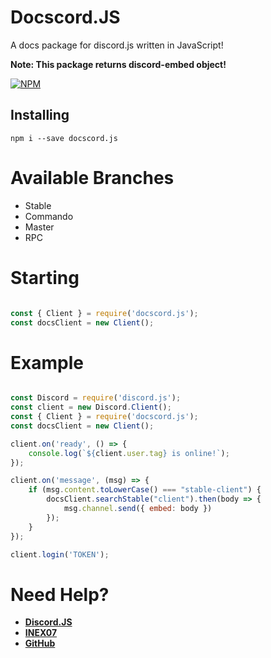 # Docscord.JS
A docs package for discord.js written in JavaScript!

**Note: This package returns discord-embed object!**

[![NPM](https://nodei.co/npm/docscord.js.png)](https://nodei.co/npm/docscord.js/)

## Installing
`npm i --save docscord.js`

# Available Branches
- Stable
- Commando
- Master
- RPC

# Starting

```js

const { Client } = require('docscord.js');
const docsClient = new Client();

```

# Example

```js

const Discord = require('discord.js');
const client = new Discord.Client();
const { Client } = require('docscord.js');
const docsClient = new Client();

client.on('ready', () => {
    console.log(`${client.user.tag} is online!`);
});

client.on('message', (msg) => {
    if (msg.content.toLowerCase() === "stable-client") {
        docsClient.searchStable("client").then(body => {
            msg.channel.send({ embed: body })
        });
    }
});

client.login('TOKEN');

```

# Need Help?
- **[Discord.JS](https://discord.gg/bRCvFy9)**
- **[INEX07](https://discord.gg/Wy8asfs)**
- **[GitHub](https://github.com/INEX07/docscord.js)**